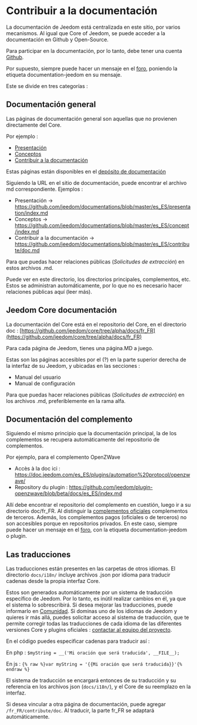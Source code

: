 # Contribuir a la documentación

La documentación de Jeedom está centralizada en este sitio, por varios mecanismos. Al igual que Core of Jeedom, se puede acceder a la documentación en Github y Open-Source.

Para participar en la documentación, por lo tanto, debe tener una cuenta [Github](https://github.com/).

Por supuesto, siempre puede hacer un mensaje en el [foro](https://community.jeedom.com/), poniendo la etiqueta documentation-jeedom en su mensaje.

Este se divide en tres categorías :

## Documentación general

Las páginas de documentación general son aquellas que no provienen directamente del Core.

Por ejemplo :

- [Presentación](https://doc.jeedom.com/es_ES/presentation/)
- [Conceptos](https://doc.jeedom.com/es_ES/concept/)
- [Contribuir a la documentación](https://doc.jeedom.com/es_ES/contribute/doc)

Estas páginas están disponibles en el [depósito de documentación](https://github.com/jeedom/documentations/tree/master/fr_FR)

Siguiendo la URL en el sitio de documentación, puede encontrar el archivo md correspondiente. Ejemplos :

- Presentación -> https://github.com/jeedom/documentations/blob/master/es_ES/presentation/index.md
- Conceptos -> https://github.com/jeedom/documentations/blob/master/es_ES/concept/index.md
- Contribuir a la documentación -> https://github.com/jeedom/documentations/blob/master/es_ES/contribute/doc.md

Para que puedas hacer relaciones públicas (*Solicitudes de extracción*) en estos archivos .md.

Puede ver en este directorio, los directorios principales, complementos, etc. Estos se administran automáticamente, por lo que no es necesario hacer relaciones públicas aquí (leer más).


## Jeedom Core documentación

La documentación del Core está en el repositorio del Core, en el directorio doc : [https://github.com/jeedom/core/tree/alpha/docs/fr_FR](https://github.com/jeedom/core/tree/alpha/docs/fr_FR)

Para cada página de Jeedom, tienes una página.MD a juego.

Estas son las páginas accesibles por el (?) en la parte superior derecha de la interfaz de su Jeedom, y ubicadas en las secciones :

- Manual del usuario
- Manual de configuración

Para que puedas hacer relaciones públicas (*Solicitudes de extracción*) en los archivos .md, preferiblemente en la rama alfa.


## Documentación del complemento

Siguiendo el mismo principio que la documentación principal, la de los complementos se recupera automáticamente del repositorio de complementos.

Por ejemplo, para el complemento OpenZWave

- Accès à la doc ici : https://doc.jeedom.com/es_ES/plugins/automation%20protocol/openzwave/
- Repository du plugin : https://github.com/jeedom/plugin-openzwave/blob/beta/docs/es_ES/index.md

Allí debe encontrar el repositorio del complemento en cuestión, luego ir a su directorio doc/fr_FR. Al distinguir la [complementos oficiales](https://github.com/jeedom) complementos de terceros. Además, los complementos pagos (oficiales o de terceros) no son accesibles porque en repositorios privados. En este caso, siempre puede hacer un mensaje en el [foro](https://community.jeedom.com/), con la etiqueta documentation-jeedom o plugin.


## Las traducciones

Las traducciones están presentes en las carpetas de otros idiomas. El directorio `docs/i18n/` incluye archivos .json por idioma para traducir cadenas desde la propia interfaz Core.

Estos son generados automáticamente por un sistema de traducción específico de Jeedom. Por lo tanto, es inútil realizar cambios en él, ya que el sistema lo sobrescribirá. Si desea mejorar las traducciones, puede informarlo en [Comunidad](https://community.jeedom.com/). Si dominas uno de los idiomas de Jeedom y quieres ir más allá, puedes solicitar acceso al sistema de traducción, que te permite corregir todas las traducciones de cada idioma de las diferentes versiones Core y plugins oficiales : [contactar al equipo del proyecto](mailto:contact@jeedom.com).

En el código puedes especificar cadenas para traducir así :

En php : `$myString = __('Mi oración que será traducida', __FILE__);`

En js : ``{% raw %}var myString = '{{Mi oración que será traducida}}'{% endraw %}``

El sistema de traducción se encargará entonces de su traducción y su referencia en los archivos json (`docs/i18n/`), y el Core de su reemplazo en la interfaz.

Si desea vincular a otra página de documentación, puede agregar `/fr_FR/contribute/doc`. Al traducir, la parte fr_FR se adaptará automáticamente.


